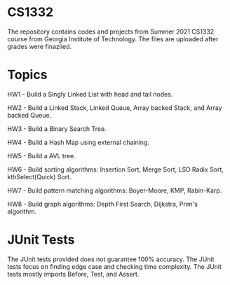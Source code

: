 # CS1332
The repository contains codes and projects from Summer 2021 CS1332 course from Georgia Institute of Technology. The files are uploaded after grades were finazlied.
# Topics
HW1 - Build a Singly Linked List with head and tail nodes.

HW2 - Build a Linked Stack, Linked Queue, Array backed Stack, and Array backed Queue.

HW3 - Build a Binary Search Tree.

HW4 - Build a Hash Map using external chaining.

HW5 - Build a AVL tree.

HW6 - Build sorting algorithms: Insertion Sort, Merge Sort, LSD Radix Sort, kthSelect(Quick) Sort.

HW7 - Build pattern matching algorithms: Boyer-Moore, KMP, Rabin-Karp. 

HW8 - Build graph algorithms: Depth First Search, Dijkstra, Prim's algorithm. 
# JUnit Tests
The JUnit tests provided does not guarantee 100% accuracy. 
The JUnit tests focus on finding edge case and checking time complexity.
The JUnit tests mostly imports Before, Test, and Assert. 
